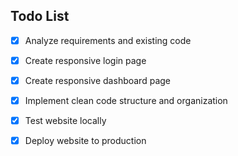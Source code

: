## Todo List

- [x] Analyze requirements and existing code
- [x] Create responsive login page
- [x] Create responsive dashboard page
- [x] Implement clean code structure and organization
- [x] Test website locally
- [x] Deploy website to production

